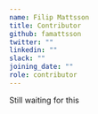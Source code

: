 ```yaml
---
name: Filip Mattsson
title: Contributor
github: famattsson
twitter: ""
linkedin: ""
slack: ""
joining_date: ""
role: contributor
---
```


Still waiting for this
